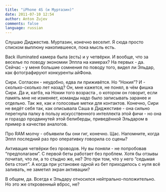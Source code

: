 ```yaml
---
title: "iPhone 4S (и Муртазин)"
date: 2011-07-10 12:54
author: Anton Zujev
comments: false
language: russian
---
```


Слушаю Диджестив. Муртазин, конечно веселит. Я сюда просто списком выплюну накопившееся, пока мысль есть. 

Back illuminated камера была (есть) и у четвёрки. И вообще, что за веселье по поводу экономии Эппла на камерах? На первых - да. Сейчас - у меня большие сомнения по поводу того, видел ли Эльдар, как фотографируют конкуренты айФона.

Сири. Согласен - неудобно, едва ли приживётся. Но “Нокия”? И - сколько-сколько лет назад? Он, мне кажется, не понял, в чём фишка Сири. Да и, кагбэ, на Нокии того возраста , о котором он говорит, если память мне не изменяет, команды надо было записывать заранее и отдельно. Так же, как и голосовые метки для контактов. Конечно, Сири не ведёт себя так, как описывала Саша в Диджестиве - она сильно перегнула палку в пользу искусственного интеллекта этой фичи - но она и гораздо продвинутей этой белиберды, приведённой Эльдаром в пример в качестве аналогов. 

Про RAM молчу - объявили бы они гиг, конечно. Щас. Напомните, когда Эппл последний раз про оперативку говорила со сцены?

Активация четвёрки без проводов. Ну вы поняли - не попробовав “предполагаем”. С первой беты работает без проблем. Хотя бы отзывы почитал, что ли, а то стыдно же, не? Это при том, что у него “седьмая бета стоит”. А когда при установке одной из бет приходилось с нуля всё заливать, не заметил экран активации?

В общем, да. Всегда к Эльдару относился нейтрально-положительно. Но это же откровенный вброс, не?